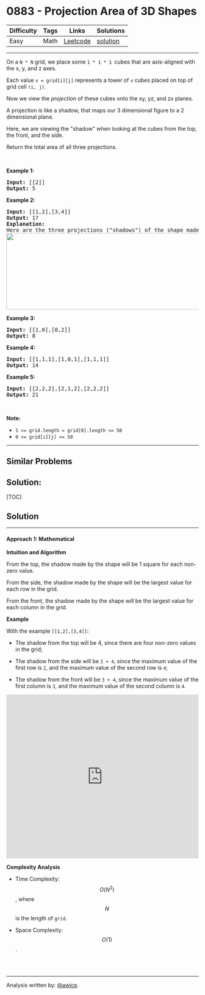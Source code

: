 # 0883 - Projection Area of 3D Shapes

Difficulty  | Tags | Links | Solutions
----------- | ---- | ----- | -----
Easy | Math | [Leetcode](https://leetcode.com/problems/projection-area-of-3d-shapes) | [solution](https://leetcode.com/problems/projection-area-of-3d-shapes/solution/)


-----------

<p>On a&nbsp;<code>N&nbsp;*&nbsp;N</code> grid, we place some&nbsp;<code>1 * 1 * 1&nbsp;</code>cubes that are axis-aligned with the x, y, and z axes.</p>

<p>Each value&nbsp;<code>v = grid[i][j]</code>&nbsp;represents a tower of&nbsp;<code>v</code>&nbsp;cubes placed on top of grid cell <code>(i, j)</code>.</p>

<p>Now we view the&nbsp;<em>projection</em>&nbsp;of these cubes&nbsp;onto the xy, yz, and zx planes.</p>

<p>A projection is like a shadow, that&nbsp;maps our 3 dimensional figure to a 2 dimensional plane.&nbsp;</p>

<p>Here, we are viewing the &quot;shadow&quot; when looking at the cubes from the top, the front, and the side.</p>

<p>Return the total area of all three projections.</p>

<p>&nbsp;</p>

<div>
<ul>
</ul>
</div>

<div>
<div>
<ul>
</ul>
</div>
</div>

<div>
<div>
<div>
<div>
<ul>
</ul>
</div>
</div>
</div>
</div>

<div>
<div>
<div>
<div>
<div>
<div>
<div>
<div>
<ul>
</ul>
</div>
</div>
</div>
</div>
</div>
</div>
</div>
</div>

<div>
<p><strong>Example 1:</strong></p>

<pre>
<strong>Input: </strong><span id="example-input-1-1">[[2]]</span>
<strong>Output: </strong><span id="example-output-1">5</span>
</pre>

<div>
<p><strong>Example 2:</strong></p>

<pre>
<strong>Input: </strong><span id="example-input-2-1">[[1,2],[3,4]]</span>
<strong>Output: </strong><span id="example-output-2">17</span>
<strong>Explanation: </strong>
Here are the three projections (&quot;shadows&quot;) of the shape made with each axis-aligned plane.
<img alt="" src="https://s3-lc-upload.s3.amazonaws.com/uploads/2018/08/02/shadow.png" style="width: 749px; height: 200px;" />
</pre>

<div>
<p><strong>Example 3:</strong></p>

<pre>
<strong>Input: </strong><span id="example-input-3-1">[[1,0],[0,2]]</span>
<strong>Output: </strong><span id="example-output-3">8</span>
</pre>

<div>
<p><strong>Example 4:</strong></p>

<pre>
<strong>Input: </strong><span id="example-input-4-1">[[1,1,1],[1,0,1],[1,1,1]]</span>
<strong>Output: </strong><span id="example-output-4">14</span>
</pre>

<div>
<p><strong>Example 5:</strong></p>

<pre>
<strong>Input: </strong><span id="example-input-5-1">[[2,2,2],[2,1,2],[2,2,2]]</span>
<strong>Output: </strong><span id="example-output-5">21</span>
</pre>

<p>&nbsp;</p>

<div>
<div>
<div>
<p><span><strong>Note:</strong></span></p>

<ul>
	<li><code>1 &lt;= grid.length = grid[0].length&nbsp;&lt;= 50</code></li>
	<li><code>0 &lt;= grid[i][j] &lt;= 50</code></li>
</ul>
</div>
</div>
</div>
</div>
</div>
</div>
</div>
</div>


-----------


## Similar Problems




## Solution:

[TOC]

## Solution
---
#### Approach 1: Mathematical

**Intuition and Algorithm**

From the top, the shadow made by the shape will be 1 square for each non-zero value.

From the side, the shadow made by the shape will be the largest value for each row in the grid.

From the front, the shadow made by the shape will be the largest value for each column in the grid.


**Example**

With the example `[[1,2],[3,4]]`:

* The shadow from the top will be 4, since there are four non-zero values in the grid;

* The shadow from the side will be `2 + 4`, since the maximum value of the first row is `2`, and the maximum value of the second row is `4`;

* The shadow from the front will be `3 + 4`, since the maximum value of the first column is `3`, and the maximum value of the second column is `4`.

<iframe src="https://leetcode.com/playground/unjtgTJT/shared" frameBorder="0" width="100%" height="429" name="unjtgTJT"></iframe>

**Complexity Analysis**

* Time Complexity:  $$O(N^2)$$, where $$N$$ is the length of `grid`.

* Space Complexity:  $$O(1)$$.
<br />
<br />


---


Analysis written by: [@awice](https://leetcode.com/awice).
